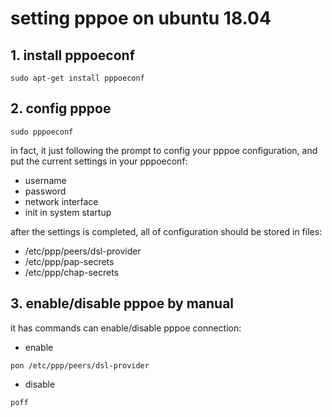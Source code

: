 # setting pppoe on ubuntu 18.04

## 1. install pppoeconf
```shell
sudo apt-get install pppoeconf
```

## 2. config pppoe
```shell
sudo pppoeconf
```
in fact, it just following the prompt to config your pppoe configuration, and put the current settings in your pppoeconf:
* username
* password
* network interface
* init in system startup

after the settings is completed, all of configuration should be stored in files:
* /etc/ppp/peers/dsl-provider
* /etc/ppp/pap-secrets
* /etc/ppp/chap-secrets

## 3. enable/disable pppoe by manual
it has commands can enable/disable pppoe connection:
* enable

```shell
pon /etc/ppp/peers/dsl-provider
```

* disable

```shell
poff
```
